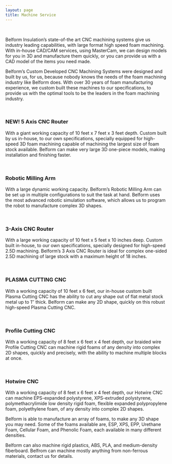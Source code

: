 ```yaml
---
layout: page
title: Machine Service
---
```

<article>
<br><p>Belform Insulation’s state-of-the art CNC machining systems give us industry leading capabilities, with large format high speed foam machining. With in-house CAD/CAM services, using MasterCam, we can design models for you in 3D and manufacture them quickly, or you can provide us with a CAD model of the items you need made.</p>

<p>Belform’s Custom Developed CNC Machining Systems were designed and built by us, for us,  because nobody knows the needs of the foam machining industry like Belform does. With over 30 years of foam manufacturing experience, we custom built these machines to our specifications, to provide us with the optimal tools to be the leaders in the foam machining industry.</p>
<br><i class="icon solid fa-check-square"></i><h3 >NEW!  5 Axis CNC Router</h3>

With a giant working capacity of  10 feet x 7 feet x 3 feet depth. Custom built by us in-house, to our own specifications, specially equipped for high-speed 3D foam machining capable of machining the largest size of foam stock available. Belform can make very large 3D one-piece models, making installation and finishing faster.

<br><i class="icon solid fa-check-square"></i><h3>Robotic Milling Arm</h3>

With a large dynamic working capacity.  Belform’s  Robotic Milling Arm can be set up in multiple configurations to suit the task at hand. Belform uses the most advanced robotic simulation software, which allows us to program the robot to manufacture complex 3D shapes.

<br><i class="icon solid fa-check-square"></i><h3>3-Axis CNC Router</h3>

With a large working capacity of 10 feet x 5 feet x 10 inches deep. Custom built in-house, to our own specifications, specially designed for high-speed 2.5D machining. Belform’s 3 Axis CNC Router is ideal for complex one-sided 2.5D machining of large stock with a maximum height of 18 inches.

<br><i class="icon solid fa-check-square"></i><h3>PLASMA CUTTING CNC </h3>

With a working capacity of 10 feet x 6 feet, our in-house custom built Plasma Cutting CNC has the ability to cut any shape out of flat metal stock metal up to 1″ thick.  Belform can make any 2D shape, quickly on this robust high-speed Plasma Cutting CNC.

<br><i class="icon solid fa-check-square"></i><h3>Profile Cutting CNC</h3>

With a working capacity of 8 feet x 6 feet x 4 feet depth, our braided wire Profile Cutting CNC can machine rigid foams of any density into complex 2D shapes, quickly and precisely, with the ability to machine multiple blocks at once.

<br><i class="icon solid fa-check-square"></i><h3>Hotwire CNC</h3>

With a working capacity of 8 feet x 6 feet x 4 feet depth, our Hotwire CNC can machine EPS-expanded polystyrene, XPS-extruded polystyrene, polymethacrylimide low density rigid foam, flexible expanded polypropylene foam, polyethylene foam, of any density into complex 2D shapes.

Belform is able to manufacture an array of foams, to make any 3D shape you may need.  Some of the foams available are,  ESP,  XPS, EPP, Urethane Foam, Cellular Foam, and Phenolic Foam,  each available in many different densities.

Belform can also machine rigid plastics, ABS, PLA,  and medium-density fiberboard. Belfrom can machine mostly anything from non-ferrous materials, contact us for details.
</article>